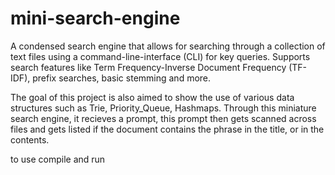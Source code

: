 # mini-search-engine
A condensed search engine that allows for searching through a collection of text files using a command-line-interface (CLI) for key queries. 
Supports search features like  Term Frequency-Inverse Document Frequency (TF-IDF), prefix searches, basic stemming and more. 

The goal of this project is also aimed to show the use of various data structures such as Trie, Priority_Queue, Hashmaps.
Through this miniature search engine, it recieves a prompt, this prompt then gets scanned across files and gets listed if the document contains the phrase in the title, or in the contents.

to use
compile and run
